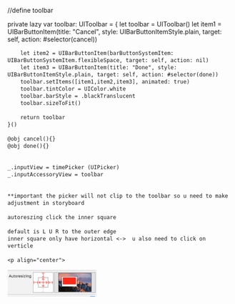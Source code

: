 
//define toolbar

  private lazy var toolbar: UIToolbar = {
        let toolbar = UIToolbar()
        let item1 = UIBarButtonItem(title: "Cancel", style: UIBarButtonItemStyle.plain, target: self, action: #selector(cancel))
        
        let item2 = UIBarButtonItem(barButtonSystemItem: UIBarButtonSystemItem.flexibleSpace, target: self, action: nil)
        let item3 = UIBarButtonItem(title: "Done", style: UIBarButtonItemStyle.plain, target: self, action: #selector(done))
        toolbar.setItems([item1,item2,item3], animated: true)
        toolbar.tintColor = UIColor.white
        toolbar.barStyle = .blackTranslucent
        toolbar.sizeToFit()
        
        return toolbar
    }()
    
    @obj cancel(){}
    @obj done(){}
    
    
    _.inputView = timePicker (UIPicker)
    _.inputAccessoryView = toolbar
    
    
    **important the picker will not clip to the toolbar so u need to make adjustment in storyboard
    
    autoreszing click the inner square
    
    default is L U R to the outer edge
    inner square only have horizontal <->  u also need to click on verticle
    
    <p align="center">
  <img src="https://github.com/ericyu423/MasterOneConceptPerDay/blob/master/image/resize.png" width="200"/>

  
</p>
    
    
